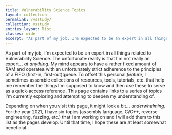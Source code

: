 ```yaml
---
title: Vulnerability Science Topics
layout: collection
permalink: /vsstudy/
collection: vsstudy
entries_layout: list
classes: wide
excerpt: "As part of my job, I'm expected to be an expert in all things related to Vulnerability Science. The unfortunate reality is that I'm not really an expert... _at anything_. My mind appears to have a rather fixed amount of RAM and operates with an unfortunately strict adherence to the principles of a FIFO (first-in, first-out)queue. To offset this personal feature, I sometimes assemble collections of resources, tools, tutorials, etc. that help me remember the things I'm supposed to know and then use these to serve as a quick-access reference. This page contains links to a series of topics I'm currently exploring and attempting to deepen my understanding of"
---
```


As part of my job, I'm expected to be an expert in all things related to Vulnerability Science. The unfortunate reality is that I'm not really an expert... _at anything_. My mind appears to have a rather fixed amount of RAM and operates with an unfortunately strict adherence to the principles of a FIFO (first-in, first-out)queue. To offset this personal _feature_, I sometimes assemble collections of resources, tools, tutorials, etc. that help me remember the things I'm supposed to know and then use these to serve as a quick-access reference. This page contains links to a series of topics I'm currently exploring and attempting to deepen my understanding of. 

Depending on when you visit this page, it might look a bit... _underwhelming_. For the year 2021, I have six topics (assembly language, C/C++, reverse engineering, fuzzing, etc.) that I am working on and I will add them to this list as the pages develop. Until that time, I hope these are at least somewhat beneficial.

